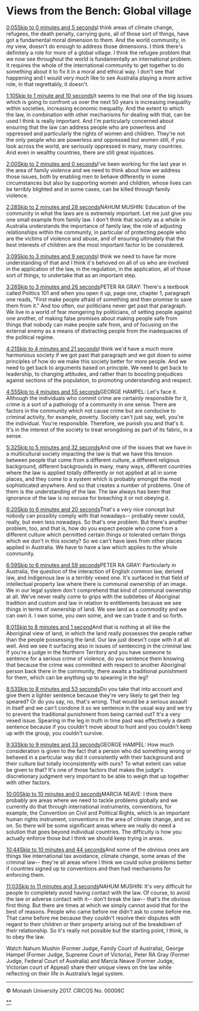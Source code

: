 # Views from the Bench: Global village

[0:05Skip to 0 minutes and 5 seconds](https://www.futurelearn.com/courses/law-for-non-lawyers/3/steps/177790#)I think areas of climate change, refugees, the death penalty, carrying guns, all of those sort of things, have got a fundamental moral dimension to them. And the world community, in my view, doesn't do enough to address those dimensions. I think there's definitely a role for more of a global village. I think the refugee problem that we now see throughout the world is fundamentally an international problem. It requires the whole of the international community to get together to do something about it to fix it in a moral and ethical way. I don't see that happening and I would very much like to see Australia playing a more active role, in that regrettably, it doesn't.

[1:10Skip to 1 minute and 10 seconds](https://www.futurelearn.com/courses/law-for-non-lawyers/3/steps/177790#)It seems to me that one of the big issues which is going to confront us over the next 50 years is increasing inequality within societies, increasing economic inequality. And the extent to which the law, in combination with other mechanisms for dealing with that, can be used I think is really important. And I'm particularly concerned about ensuring that the law can address people who are powerless and oppressed and particularly the rights of women and children. They're not the only people who are powerless and oppressed but women still, if you look across the world, are seriously oppressed in many, many countries. And even in wealthy countries, there are still great injustices.

[2:00Skip to 2 minutes and 0 seconds](https://www.futurelearn.com/courses/law-for-non-lawyers/3/steps/177790#)I've been working for the last year in the area of family violence and we need to think about how we address those issues, both by enabling men to behave differently in some circumstances but also by supporting women and children, whose lives can be terribly blighted and in some cases, can be killed through family violence.

[2:28Skip to 2 minutes and 28 seconds](https://www.futurelearn.com/courses/law-for-non-lawyers/3/steps/177790#)NAHUM MUSHIN: Education of the community in what the laws are is extremely important. Let me just give you one small example from family law. I don't think that society as a whole in Australia understands the importance of family law, the role of adjusting relationships within the community, in particular of protecting people who are the victims of violence and abuse, and of ensuring ultimately that the best interests of children are the most important factor to be considered.

[3:09Skip to 3 minutes and 9 seconds](https://www.futurelearn.com/courses/law-for-non-lawyers/3/steps/177790#)I think we need to have far more understanding of that and I think it's behoved on all of us who are involved in the application of the law, in the regulation, in the application, all of those sort of things, to undertake that as an important step.

[3:26Skip to 3 minutes and 26 seconds](https://www.futurelearn.com/courses/law-for-non-lawyers/3/steps/177790#)PETER RA GRAY: There's a textbook called Politics 101 and when you open it up, page one, chapter 1, paragraph one reads, "First make people afraid of something and then promise to save them from it." And too often, our politicians never get past that paragraph. We live in a world of fear mongering by politicians, of setting people against one another, of making false promises about making people safe from things that nobody can make people safe from, and of focusing on the external enemy as a means of distracting people from the inadequacies of the political regime.

[4:21Skip to 4 minutes and 21 seconds](https://www.futurelearn.com/courses/law-for-non-lawyers/3/steps/177790#)I think we'd have a much more harmonious society if we got past that paragraph and we got down to some principles of how do we make this society better for more people. And we need to get back to arguments based on principle. We need to get back to leadership, to changing attitudes, and rather than to boosting prejudices against sections of the population, to promoting understanding and respect.

[4:55Skip to 4 minutes and 55 seconds](https://www.futurelearn.com/courses/law-for-non-lawyers/3/steps/177790#)GEORGE HAMPEL: Let's face it. Although the individuals who commit crime are certainly responsible for it, crime is a sort of a pathology of a community in one sense. There are factors in the community which not cause crime but are conducive to criminal activity, for example, poverty. Society can't just say, well, you're the individual. You're responsible. Therefore, we punish you and that's it. It's in the interest of the society to treat wrongdoing as part of its fabric, in a sense.

[5:32Skip to 5 minutes and 32 seconds](https://www.futurelearn.com/courses/law-for-non-lawyers/3/steps/177790#)And one of the issues that we have in a multicultural society impacting the law is that we have this tension between people that come from a different culture, a different religious background, different backgrounds in many, many ways, different countries where the law is applied totally differently or not applied at all in some places, and they come to a system which is probably amongst the most sophisticated anywhere. And so that creates a number of problems. One of them is the understanding of the law. The law always has been that ignorance of the law is no excuse for breaching it or not obeying it.

[6:20Skip to 6 minutes and 20 seconds](https://www.futurelearn.com/courses/law-for-non-lawyers/3/steps/177790#)That's a very nice concept but nobody can possibly comply with that nowadays-- probably never could, really, but even less nowadays. So that's one problem. But there's another problem, too, and that is, how do you expect people who come from a different culture which permitted certain things or tolerated certain things which we don't in this society? So we can't have laws from other places applied in Australia. We have to have a law which applies to the whole community.

[6:59Skip to 6 minutes and 59 seconds](https://www.futurelearn.com/courses/law-for-non-lawyers/3/steps/177790#)PETER RA GRAY: Particularly in Australia, the question of the interaction of English common law, derived law, and indigenous law is a terribly vexed one. It's surfaced in that field of intellectual property law where there is communal ownership of an image. We in our legal system don't comprehend that kind of communal ownership at all. We've never really come to grips with the subtleties of Aboriginal tradition and custom and law in relation to entitlements because we see things in terms of ownership of land. We see land as a commodity and we can own it. I own some, you own some, and we can trade it and so forth.

[8:01Skip to 8 minutes and 1 second](https://www.futurelearn.com/courses/law-for-non-lawyers/3/steps/177790#)And that is nothing at all like the Aboriginal view of land, in which the land really possesses the people rather than the people possessing the land. Our law just doesn't cope with it at all well. And we see it surfacing also in issues of sentencing in the criminal law. If you're a judge in the Northern Territory and you have someone to sentence for a serious crime of violence, do you sentence them knowing that because the crime was committed with respect to another Aboriginal person back there in the community, there awaits a traditional punishment for them, which can be anything up to spearing in the leg?

[8:53Skip to 8 minutes and 53 seconds](https://www.futurelearn.com/courses/law-for-non-lawyers/3/steps/177790#)Do you take that into account and give them a lighter sentence because they're very likely to get their leg speared? Or do you say, no, that's wrong. That would be a serious assault in itself and we can't condone it so we sentence in the usual way and we try to prevent the traditional punishment from being carried out? It's a very vexed issue. Spearing in the leg in truth in time past was effectively a death sentence because if you couldn't move about to hunt and you couldn't keep up with the group, you couldn't survive.

[9:33Skip to 9 minutes and 33 seconds](https://www.futurelearn.com/courses/law-for-non-lawyers/3/steps/177790#)GEORGE HAMPEL: How much consideration is given to the fact that a person who did something wrong or behaved in a particular way did it consistently with their background and their culture but totally inconsistently with ours? To what extent can value be given to that? It's one of those factors that makes the judge's discretionary judgment very important to be able to weigh that up together with other factors.

[10:00Skip to 10 minutes and 0 seconds](https://www.futurelearn.com/courses/law-for-non-lawyers/3/steps/177790#)MARCIA NEAVE: I think there probably are areas where we need to tackle problems globally and we currently do that through international instruments, conventions, for example, the Convention on Civil and Political Rights, which is an important human rights instrument, conventions in the area of climate change, and so on. So there will be some significant areas where we really do need a solution that goes beyond individual countries. The difficulty is how you actually enforce those but I think we should keep trying in areas.

[10:44Skip to 10 minutes and 44 seconds](https://www.futurelearn.com/courses/law-for-non-lawyers/3/steps/177790#)And some of the obvious ones are things like international tax avoidance, climate change, some areas of the criminal law-- they're all areas where I think we could solve problems better if countries signed up to conventions and then had mechanisms for enforcing them.

[11:03Skip to 11 minutes and 3 seconds](https://www.futurelearn.com/courses/law-for-non-lawyers/3/steps/177790#)NAHUM MUSHIN: It's very difficult for people to completely avoid having contact with the law. Of course, to avoid the law or adverse contact with it-- don't break the law-- that's the obvious first thing. But there are times at which we simply cannot avoid that for the best of reasons. People who came before me didn't ask to come before me. That came before me because they couldn't resolve their disputes with regard to their children or their property arising out of the breakdown of their relationship. So it's really not possible but the starting point, I think, is to obey the law.

Watch Nahum Mushin (Former Judge, Family Court of Australia), George Hampel (Former Judge, Supreme Court of Victoria), Peter RA Gray (Former Judge, Federal Court of Australia) and Marcia Neave (Former Judge, Victorian court of Appeal) share their unique views on the law while reflecting on their life in Australia’s legal system.

------

© Monash University 2017. CRICOS No. 00008C

[**](https://www.futurelearn.com/courses/law-for-non-lawyers/3/steps/177790#fl-comments)